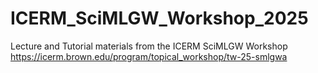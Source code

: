 # ICERM_SciMLGW_Workshop_2025
Lecture and Tutorial materials from the ICERM SciMLGW Workshop https://icerm.brown.edu/program/topical_workshop/tw-25-smlgwa
